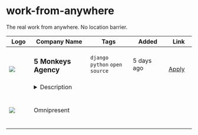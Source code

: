# work-from-anywhere
The real work from anywhere. No location barrier.

<table>
  <thead>
    <tr>
      <th>Logo</th>
      <th>Company Name</th>
      <th>Tags</th>
      <th>Added</th>
      <th>Link</th>
    </tr>
  </thead>
  <tr>
    <td width="100" height="100" rowspan="2">
      <img src="https://remoteOK.com/assets/img/jobs/a37425f4a67bc83d58cd297cc3adf1b01657059746.png">
    </td>
    <td width="300">
      <h3>5 Monkeys Agency</h3>
    </td>
    <td width="300">
      <code>django</code> <code>python</code> <code>open source</code>
    </td>
    <td width="200">
      <text>5 days ago</text>
    </td>
    <td width="100" rowspan="2">
      <a href="https://remoteOK.com/jobs/111544" align="right" target="_blank">Apply</a>
    </td>
  </tr>
  <tr>
    <td colspan="3">
    <details><summary>Description</summary>
     <p><strong>Do you love Python, Django, Linux and FLOSS?</strong> Then you should work remotely with us at 5 Monkeys Agency!</p><p>We are a team of 20+  software engineers, designers and digital strategists delivering scalable digital platforms for large e-commerce players and ambitious startups. <strong>We develop exclusively in Django!</strong></p><p>We all share a passion for the development of scalable, secure and user friendly web applications. We love Python, Django, Linux and FLOSS!</p><p>We contribute to open source. You'll find contributions from us in major open source projects such as Django, Ansible and Docker.</p><p>In addition we maintain a few open source projects ourselves. Some examples includeÂ <a href="https://github.com/5monkeys/djedi-cms">Djedi CMS</a>,Â <a href="https://github.com/5monkeys/django-bananas">django-bananas</a>,Â <a href="https://github.com/lundberg/respx">RESPX</a>Â andÂ <a href="https://github.com/5monkeys/kapten">Kapten</a>.</p><p>Share our passion for Django and FLOSS? Do you wish you had colleagues who cared deeply about open source? Apply now!</p><p><strong>Apply by connecting to join.5monkeys.se via SSH</strong> and follow the instructions. The application process takes less than a minute and is entirely text-based. We know you share our love for the terminal!</p>
   </details>
    </td>
  </tr>
  <tr>
    <td width="100" height="100">
      <img src="https://remoteok.com/assets/img/jobs/7f5d49e6101cdea2511884cbbec589e71657049705.png">
    </td>
    <td>
      <text>Omnipresent</text>
    </td>
  </tr>
</table>
